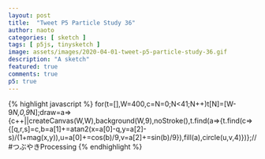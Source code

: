 ```yaml
---
layout: post
title:  "Tweet P5 Particle Study 36"
author: naoto
categories: [ sketch ]
tags: [ p5js, tinysketch ]
image: assets/images/2020-04-01-tweet-p5-particle-study-36.gif
description: "A sketch"
featured: true
comments: true
p5: true
---
```


<div id = "p5sketch">
  <!-- p5 instance will be created here -->
</div>

{% highlight javascript %}
for(t=[],W=400,c=N=0;N<41;N++)t[N]=[W-9*N,0,9*N];draw=a=>{c++||createCanvas(W,W),background(W,9),noStroke(),t.find(a=>{t.find(c=>{[q,r,s]=c,b=a[1]+=atan2(x=a[0]-q,y=a[2]-s)/(1+mag(x,y)),u=a[0]+=cos(b)/9,v=a[2]+=sin(b)/9}),fill(a),circle(u,v,4)})};//#つぶやきProcessing
{% endhighlight %}

<script>
// Naoto Hieda
// https://creativecommons.org/licenses/by-sa/3.0/
for(t=[],W=400,c=N=0;N<41;N++)t[N]=[W-9*N,0,9*N];draw=a=>{c++||createCanvas(W,W).parent('p5sketch'),background(W,9),noStroke(),t.find(a=>{t.find(c=>{[q,r,s]=c,b=a[1]+=atan2(x=a[0]-q,y=a[2]-s)/(1+mag(x,y)),u=a[0]+=cos(b)/9,v=a[2]+=sin(b)/9}),fill(a),circle(u,v,4)})};//#つぶやきProcessing
</script>
